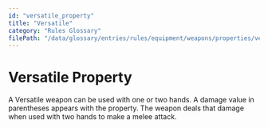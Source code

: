 ```yaml
---
id: "versatile_property"
title: "Versatile"
category: "Rules Glossary"
filePath: "/data/glossary/entries/rules/equipment/weapons/properties/versatile.md"
---
```

# Versatile Property
A Versatile weapon can be used with one or two hands. A damage value in parentheses appears with the property. The weapon deals that damage when used with two hands to make a melee attack.
